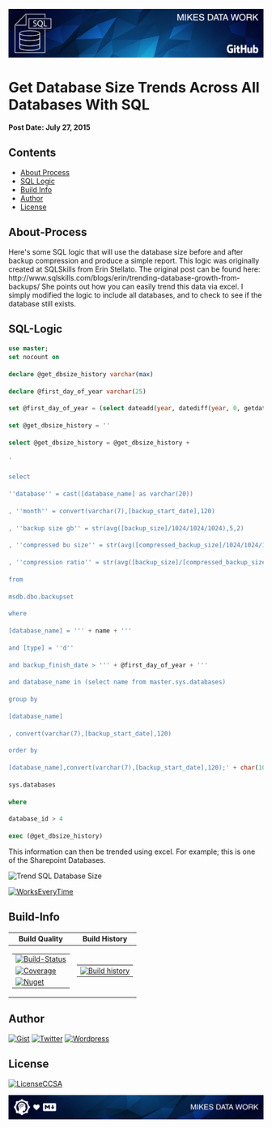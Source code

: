 ![MIKES DATA WORK GIT REPO](https://raw.githubusercontent.com/mikesdatawork/images/master/git_mikes_data_work_banner_01.png "Mikes Data Work")        

# Get Database Size Trends Across All Databases With SQL
**Post Date: July 27, 2015**





## Contents    
- [About Process](##About-Process)  
- [SQL Logic](#SQL-Logic)  
- [Build Info](#Build-Info)  
- [Author](#Author)  
- [License](#License)       

## About-Process

<p>Here's some SQL logic that will use the database size before and after backup compression and produce a simple report. This logic was originally created at SQLSkills from Erin Stellato. The original post can be found here: http://www.sqlskills.com/blogs/erin/trending-database-growth-from-backups/ She points out how you can easily trend this data via excel.
I simply modified the logic to include all databases, and to check to see if the database still exists.</p>     


## SQL-Logic
```SQL
use master;
set nocount on
 
declare @get_dbsize_history varchar(max)
 
declare @first_day_of_year varchar(25)
 
set @first_day_of_year = (select dateadd(year, datediff(year, 0, getdate()), 0))
 
set @get_dbsize_history = ''
 
select @get_dbsize_history = @get_dbsize_history +
 
'
 
select
 
''database'' = cast([database_name] as varchar(20))
 
, ''month'' = convert(varchar(7),[backup_start_date],120)
 
, ''backup size gb'' = str(avg([backup_size]/1024/1024/1024),5,2)
 
, ''compressed bu size'' = str(avg([compressed_backup_size]/1024/1024/1024),5,2)
 
, ''compression ratio'' = str(avg([backup_size]/[compressed_backup_size]),5,2)
 
from
 
msdb.dbo.backupset
 
where
 
[database_name] = ''' + name + '''
 
and [type] = ''d''
 
and backup_finish_date > ''' + @first_day_of_year + '''
 
and database_name in (select name from master.sys.databases)
 
group by
 
[database_name]
 
, convert(varchar(7),[backup_start_date],120)
 
order by
 
[database_name],convert(varchar(7),[backup_start_date],120);' + char(10) + char(10) from
 
sys.databases
 
where
 
database_id > 4
 
exec (@get_dbsize_history)
```
This information can then be trended using excel. For example; this is one of the Sharepoint Databases.

![Trend SQL Database Size](https://mikesdatawork.files.wordpress.com/2015/07/image0031.jpg "Visualize Database Size")
 


[![WorksEveryTime](https://forthebadge.com/images/badges/60-percent-of-the-time-works-every-time.svg)](https://shitday.de/)

## Build-Info

| Build Quality | Build History |
|--|--|
|<table><tr><td>[![Build-Status](https://ci.appveyor.com/api/projects/status/pjxh5g91jpbh7t84?svg?style=flat-square)](#)</td></tr><tr><td>[![Coverage](https://coveralls.io/repos/github/tygerbytes/ResourceFitness/badge.svg?style=flat-square)](#)</td></tr><tr><td>[![Nuget](https://img.shields.io/nuget/v/TW.Resfit.Core.svg?style=flat-square)](#)</td></tr></table>|<table><tr><td>[![Build history](https://buildstats.info/appveyor/chart/tygerbytes/resourcefitness)](#)</td></tr></table>|

## Author

[![Gist](https://img.shields.io/badge/Gist-MikesDataWork-<COLOR>.svg)](https://gist.github.com/mikesdatawork)
[![Twitter](https://img.shields.io/badge/Twitter-MikesDataWork-<COLOR>.svg)](https://twitter.com/mikesdatawork)
[![Wordpress](https://img.shields.io/badge/Wordpress-MikesDataWork-<COLOR>.svg)](https://mikesdatawork.wordpress.com/)

    
## License
[![LicenseCCSA](https://img.shields.io/badge/License-CreativeCommonsSA-<COLOR>.svg)](https://creativecommons.org/share-your-work/licensing-types-examples/)

![Mikes Data Work](https://raw.githubusercontent.com/mikesdatawork/images/master/git_mikes_data_work_banner_02.png "Mikes Data Work")

